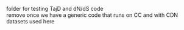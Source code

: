 folder for testing TajD and dN/dS code  
remove once we have a generic code that runs on CC and with CDN datasets used here
